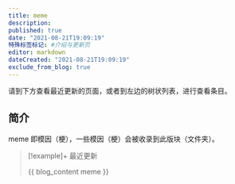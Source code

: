 ```yaml
---
title: meme
description:
published: true
date: "2021-08-21T19:09:19"
特殊标签标记: #介绍与更新页
editor: markdown
dateCreated: "2021-08-21T19:09:19"
exclude_from_blog: true
---
```


请到下方查看最近更新的页面，或者到左边的树状列表，进行查看条目。

## 简介

meme 即模因（梗），一些模因（梗）会被收录到此版块（文件夹）。

> [!example]+ 最近更新
>
> {{ blog_content meme }}
